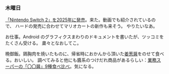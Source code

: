 ### 木曜日

[「Nintendo Switch 2」を2025年に発売](https://www.nintendo.co.jp/corporate/release/2025/250116.html)。来た。動画でも紹介されているので、
ハードの発売に合わせてマリオカートの新作も来そう。
やりたいなあ。

お仕事。Android のグラフィクスまわりのドキュメントを書いたが、ツッコミをたくさん受ける。
粛々となおしてこ。

晩御飯。鶏胸肉を焼いたものに、帰省時におかんから頂いた[姜葱醤](https://www.gyomusuper.jp/product/detail.php?go_id=6202)をのせて食べる。おいしい。
調べてみると他にも醬系のつけだれ商品があるらしい：[業務スーパーの「〇〇醤」9種食べ比べ](https://dailyportalz.jp/kiji/gyoumu_super-marumaru_jan-kurabe)。気になる。
